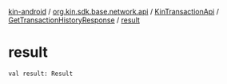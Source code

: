 [kin-android](../../../index.md) / [org.kin.sdk.base.network.api](../../index.md) / [KinTransactionApi](../index.md) / [GetTransactionHistoryResponse](index.md) / [result](./result.md)

# result

`val result: Result`